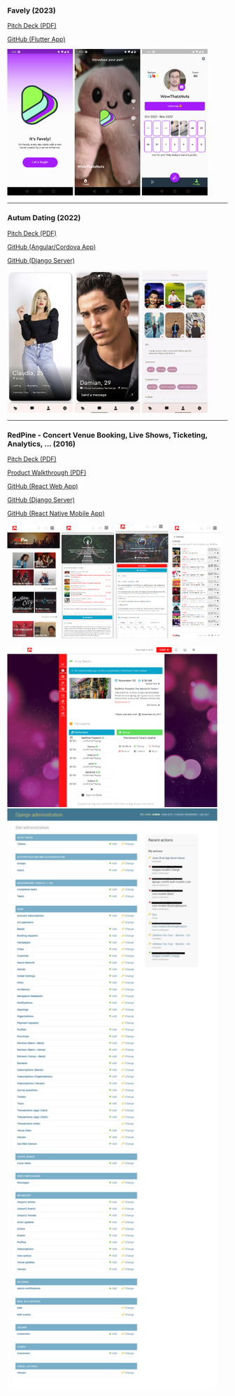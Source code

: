 ### Favely (2023)

[Pitch Deck (PDF)](/pdf/favely.pdf)

[GitHub (Flutter App)](https://github.com/FlyingJay/favely)

<p float="left">
  <img src="/images/favely_landing.jpg" width="150" />
  <img src="/images/favely_video.jpg" width="150" /> 
  <img src="/images/favely_profile.png" width="150" />
</p>

---
### Autum Dating (2022)

[Pitch Deck (PDF)](/pdf/autum.pdf)

[GitHub (Angular/Cordova App)](https://github.com/FlyingJay/autum)

[GitHub (Django Server)](https://github.com/FlyingJay/autum-api)

<p float="left">
  <img src="/images/autum_deck.png" width="150" />
  <img src="/images/autum_match.png" width="150" /> 
  <img src="/images/autum_profile.png" width="150" />
</p>

---
### RedPine - Concert Venue Booking, Live Shows, Ticketing, Analytics, ... (2016)

[Pitch Deck (PDF)](/pdf/redpine.pdf)

[Product Walkthrough (PDF)](/pdf/redpine_royal_mountain.pdf)

[GitHub (React Web App)](https://github.com/FlyingJay/redpine)

[GitHub (Django Server)](https://github.com/FlyingJay/redpine-api)

[GitHub (React Native Mobile App)](https://github.com/FlyingJay/redpine-mobile)

<p float="left">
  <img src="/images/redpine_home.png" width="120" />
  <img src="/images/redpine_band.png" width="120" /> 
  <img src="/images/redpine_venue.png" width="120" />
  <img src="/images/redpine_shows.png" width="120" />
</p>
<img src="/images/redpine_hub.png" width="480" />
<img src="/images/redpine_django.png" width="480" />

